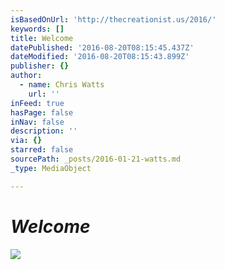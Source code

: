 ```yaml
---
isBasedOnUrl: 'http://thecreationist.us/2016/'
keywords: []
title: Welcome
datePublished: '2016-08-20T08:15:45.437Z'
dateModified: '2016-08-20T08:15:43.899Z'
publisher: {}
author:
  - name: Chris Watts
    url: ''
inFeed: true
hasPage: false
inNav: false
description: ''
via: {}
starred: false
sourcePath: _posts/2016-01-21-watts.md
_type: MediaObject

---
```

# _Welcome_
![](https://s3-us-west-2.amazonaws.com/the-grid-img/p/27ac4baeefc74ca6a49b6c67d90a5879b5a345e2.jpg)
